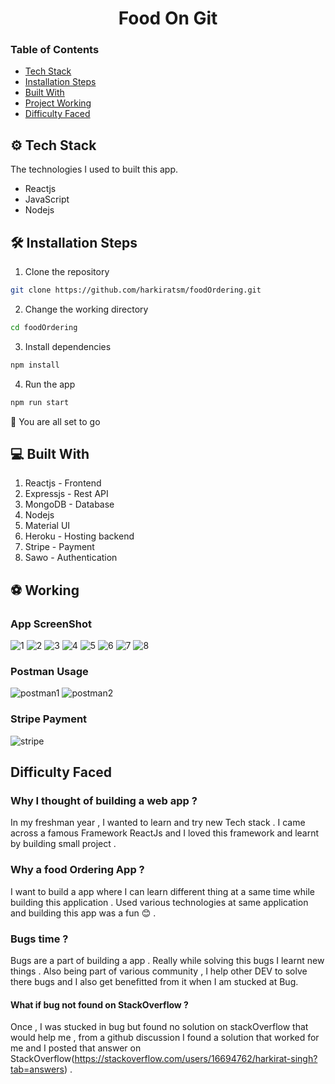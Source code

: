 <h1 align="center">
     Food On Git
</h1>

### Table of Contents

- [Tech Stack](#tech-stack)
- [Installation Steps](#install-step)
- [Built With](#built-with)
- [Project Working](#project-working)
- [Difficulty Faced](#difficulty-faced)

## ⚙️ Tech Stack

The technologies I used to built this app.

- Reactjs
- JavaScript
- Nodejs

## 🛠️ Installation Steps

1. Clone the repository

```bash
git clone https://github.com/harkiratsm/foodOrdering.git
```

2. Change the working directory

```bash
cd foodOrdering
```

3. Install dependencies

```bash
npm install
```

4. Run the app

```bash
npm run start
```

🚀 You are all set to go

## 💻 Built With

1. Reactjs - Frontend
2. Expressjs - Rest API
3. MongoDB - Database
4. Nodejs
5. Material UI
6. Heroku - Hosting backend
7. Stripe - Payment
8. Sawo - Authentication

## ⚽ Working

### App ScreenShot

![1](https://user-images.githubusercontent.com/71957674/134818042-6d90cd91-f1b9-4a69-973e-cf4c6796cac8.PNG)
![2](https://user-images.githubusercontent.com/71957674/134818034-6581bc63-4cc4-4d0e-ae26-e02e54831592.PNG)
![3](https://user-images.githubusercontent.com/71957674/134818035-775a725d-5c1d-46de-b7ac-96ca7392cf10.PNG)
![4](https://user-images.githubusercontent.com/71957674/134818037-6ec55a8e-1f68-4570-97f1-0b55c7d64eb8.PNG)
![5](https://user-images.githubusercontent.com/71957674/134818038-4a60e36f-ad46-4dc1-812a-a3219d07cdf3.PNG)
![6](https://user-images.githubusercontent.com/71957674/134818039-385705f6-d1a1-4484-bcb9-0724c2b72e03.PNG)
![7](https://user-images.githubusercontent.com/71957674/134818040-db1d7299-edcc-4b43-8027-7a3b9360bdab.PNG)
![8](https://user-images.githubusercontent.com/71957674/134818041-64c5ba79-578f-4c93-bda2-768d69d79e1a.PNG)


### Postman Usage

![postman1](https://user-images.githubusercontent.com/71957674/134818024-f0f7e26b-f071-4300-bc0f-d17ad3c577e5.PNG)
![postman2](https://user-images.githubusercontent.com/71957674/134818028-bc9937ae-0000-40b4-a913-fe0a18b5c15c.PNG)


### Stripe Payment

![stripe](https://user-images.githubusercontent.com/71957674/130401193-c1c549c1-3606-498b-a6f4-1c1a745aa5f4.png)

## Difficulty Faced

### Why I thought of building a web app ?

In my freshman year , I wanted to learn and try new Tech stack . I came across a famous Framework ReactJs and I loved this framework and learnt by building small project .

### Why a food Ordering App ?

I want to build a app where I can learn different thing at a same time while building this application . Used various technologies at same application and building this app was a fun 😊 .

### Bugs time ?

Bugs are a part of building a app . Really while solving this bugs I learnt new things . Also being part of various community , I help other DEV to solve there bugs and I also get benefitted from it when I am stucked at Bug.

#### What if bug not found on StackOverflow ?

Once , I was stucked in bug but found no solution on stackOverflow that would help me , from a github discussion I found a solution that worked for me and I posted that answer on StackOverflow(https://stackoverflow.com/users/16694762/harkirat-singh?tab=answers) .
